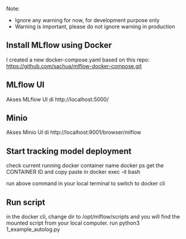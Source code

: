 Note: 
- Ignore any warning for now, for development purpose only
- Warning is important, please do not ignore warning in production


## Install MLflow using Docker

I created a new docker-compose.yaml based on this repo: https://github.com/sachua/mlflow-docker-compose.git

## MLflow UI
Akses MLflow UI di http://localhost:5000/

## Minio
Akses Minio UI di http://localhost:9001/browser/mlflow


## Start tracking model deployment

check current running docker container name
docker ps
get the CONTAINER ID and copy paste in <mycontainer>
docker exec -it <mycontainer> bash

run above command in your local terminal to switch to docker cli


## Run script
in the docker cli, change dir to /opt/mlflow/scripts and you will find the mounted script from your local computer.
run python3 1_example_autolog.py


